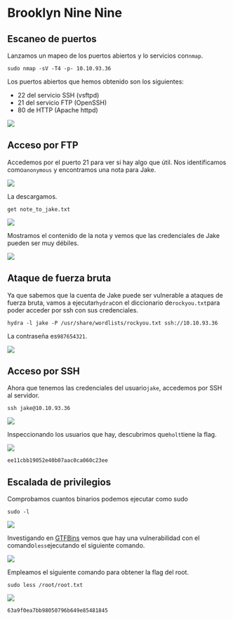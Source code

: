 # Brooklyn Nine Nine

## Escaneo de puertos

Lanzamos un mapeo de los puertos abiertos y lo servicios con`nmap`.

```
sudo nmap -sV -T4 -p- 10.10.93.36
```

Los puertos abiertos que hemos obtenido son los siguientes:

- 22 del servicio SSH (vsftpd)
- 21 del servicio FTP (OpenSSH)
- 80 de HTTP (Apache httpd)

![](Hacking_Etico/TryHackMe_WriteUps/Brooklyn_Nine_Nine/images/image.png)

## Acceso por FTP

Accedemos por el puerto 21 para ver si hay algo que útil. Nos identificamos como`anonymous` y encontramos una nota para Jake.

![](Hacking_Etico/TryHackMe_WriteUps/Brooklyn_Nine_Nine/images/image-1.png)

La descargamos.

```
get note_to_jake.txt
```

![](Hacking_Etico/TryHackMe_WriteUps/Brooklyn_Nine_Nine/images/image-2.png)

Mostramos el contenido de la nota y vemos que las credenciales de Jake pueden ser muy débiles.

![](Hacking_Etico/TryHackMe_WriteUps/Brooklyn_Nine_Nine/images/image-3.png)

## Ataque de fuerza bruta

Ya que sabemos que la cuenta de Jake puede ser vulnerable a ataques de fuerza bruta, vamos a ejecutar`hydra`con el diccionario de`rockyou.txt`para poder acceder por ssh con sus credenciales.

```
hydra -l jake -P /usr/share/wordlists/rockyou.txt ssh://10.10.93.36 
```

La contraseña es`987654321`.

![](Hacking_Etico/TryHackMe_WriteUps/Brooklyn_Nine_Nine/images/image-4.png)

## Acceso por SSH

Ahora que tenemos las credenciales del usuario`jake`, accedemos por SSH al servidor.

```
ssh jake@10.10.93.36
```

![](Hacking_Etico/TryHackMe_WriteUps/Brooklyn_Nine_Nine/images/image-5.png)

Inspeccionando los usuarios que hay, descubrimos que`holt`tiene la flag.

![](Hacking_Etico/TryHackMe_WriteUps/Brooklyn_Nine_Nine/images/image-6.png)

```
ee11cbb19052e40b07aac0ca060c23ee
```

## Escalada de privilegios

Comprobamos cuantos binarios podemos ejecutar como sudo

```
sudo -l
```

![](Hacking_Etico/TryHackMe_WriteUps/Brooklyn_Nine_Nine/images/image-7.png)

Investigando en [GTFBins](https://gtfobins.github.io/) vemos que hay una vulnerabilidad con el comando`less`ejecutando el siguiente comando.

![](Hacking_Etico/TryHackMe_WriteUps/Brooklyn_Nine_Nine/images/image-8.png)

Empleamos el siguiente comando para obtener la flag del root.

```
sudo less /root/root.txt
```

![](Hacking_Etico/TryHackMe_WriteUps/Brooklyn_Nine_Nine/images/image-9.png)

```
63a9f0ea7bb98050796b649e85481845
```
